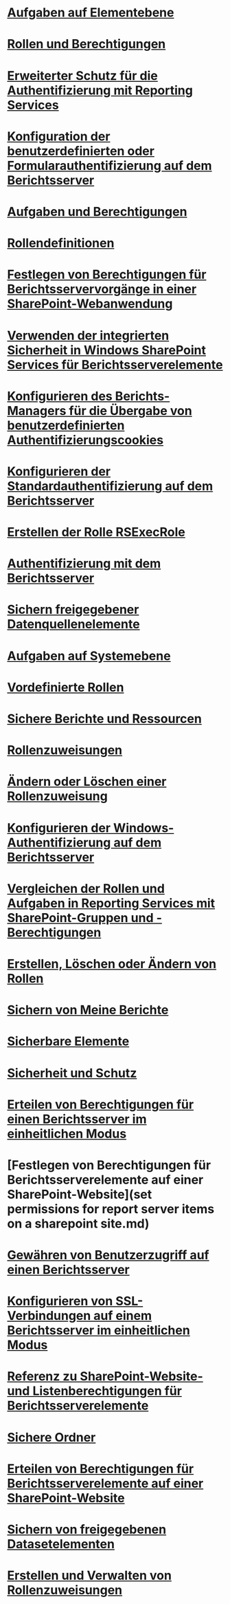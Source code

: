 # [Aufgaben auf Elementebene](item-level-tasks.md)
# [Rollen und Berechtigungen](roles-and-permissions-reporting-services.md)
# [Erweiterter Schutz für die Authentifizierung mit Reporting Services](extended-protection-for-authentication-with-reporting-services.md)
# [Konfiguration der benutzerdefinierten oder Formularauthentifizierung auf dem Berichtsserver](configure-custom-or-forms-authentication-on-the-report-server.md)
# [Aufgaben und Berechtigungen](tasks-and-permissions.md)
# [Rollendefinitionen](role-definitions.md)
# [Festlegen von Berechtigungen für Berichtsservervorgänge in einer SharePoint-Webanwendung](set-permissions-for-report-server-operations-in-a-sharepoint-web-application.md)
# [Verwenden der integrierten Sicherheit in Windows SharePoint Services für Berichtsserverelemente](use-built-in-security-in-windows-sharepoint-services-for-report-server-items.md)
# [Konfigurieren des Berichts-Managers für die Übergabe von benutzerdefinierten Authentifizierungscookies](configure-the-web-portal-to-pass-custom-authentication-cookies.md)
# [Konfigurieren der Standardauthentifizierung auf dem Berichtsserver](configure-basic-authentication-on-the-report-server.md)
# [Erstellen der Rolle RSExecRole](create-the-rsexecrole.md)
# [Authentifizierung mit dem Berichtsserver](authentication-with-the-report-server.md)
# [Sichern freigegebener Datenquellenelemente](secure-shared-data-source-items.md)
# [Aufgaben auf Systemebene](system-level-tasks.md)
# [Vordefinierte Rollen](predefined-roles.md)
# [Sichere Berichte und Ressourcen](secure-reports-and-resources.md)
# [Rollenzuweisungen](role-assignments.md)
# [Ändern oder Löschen einer Rollenzuweisung](modify-or-delete-a-role-assignment-report-manager.md)
# [Konfigurieren der Windows-Authentifizierung auf dem Berichtsserver](configure-windows-authentication-on-the-report-server.md)
# [Vergleichen der Rollen und Aufgaben in Reporting Services mit SharePoint-Gruppen und -Berechtigungen](reporting-services-roles-tasks-vs-sharepoint-groups-permissions.md)
# [Erstellen, Löschen oder Ändern von Rollen](create-delete-or-modify-a-role-management-studio.md)
# [Sichern von Meine Berichte](secure-my-reports.md)
# [Sicherbare Elemente](securable-items.md)
# [Sicherheit und Schutz](reporting-services-security-and-protection.md)
# [Erteilen von Berechtigungen für einen Berichtsserver im einheitlichen Modus](granting-permissions-on-a-native-mode-report-server.md)
# [Festlegen von Berechtigungen für Berichtsserverelemente auf einer SharePoint-Website](set permissions for report server items on a sharepoint site.md)
# [Gewähren von Benutzerzugriff auf einen Berichtsserver](grant-user-access-to-a-report-server-report-manager.md)
# [Konfigurieren von SSL-Verbindungen auf einem Berichtsserver im einheitlichen Modus](configure-ssl-connections-on-a-native-mode-report-server.md)
# [Referenz zu SharePoint-Website- und Listenberechtigungen für Berichtsserverelemente](sharepoint-site-and-list-permission-reference-for-report-server-items.md)
# [Sichere Ordner](secure-folders.md)
# [Erteilen von Berechtigungen für Berichtsserverelemente auf einer SharePoint-Website](granting-permissions-on-report-server-items-on-a-sharepoint-site.md)
# [Sichern von freigegebenen Datasetelementen](secure-shared-dataset-items.md)
# [Erstellen und Verwalten von Rollenzuweisungen](create-and-manage-role-assignments.md)
